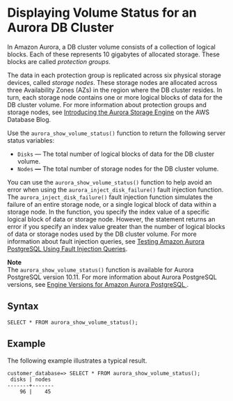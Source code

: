 # Displaying Volume Status for an Aurora DB Cluster<a name="AuroraPostgreSQL.Managing.VolumeStatus"></a>

In Amazon Aurora, a DB cluster volume consists of a collection of logical blocks\. Each of these represents 10 gigabytes of allocated storage\. These blocks are called *protection groups*\.

The data in each protection group is replicated across six physical storage devices, called *storage nodes*\. These storage nodes are allocated across three Availability Zones \(AZs\) in the region where the DB cluster resides\. In turn, each storage node contains one or more logical blocks of data for the DB cluster volume\. For more information about protection groups and storage nodes, see [ Introducing the Aurora Storage Engine](https://aws.amazon.com/blogs/database/introducing-the-aurora-storage-engine/) on the AWS Database Blog\.

Use the `aurora_show_volume_status()` function to return the following server status variables:
+ `Disks` — The total number of logical blocks of data for the DB cluster volume\.
+ `Nodes` **—** The total number of storage nodes for the DB cluster volume\.

You can use the `aurora_show_volume_status()` function to help avoid an error when using the `aurora_inject_disk_failure()` fault injection function\. The `aurora_inject_disk_failure()` fault injection function simulates the failure of an entire storage node, or a single logical block of data within a storage node\. In the function, you specify the index value of a specific logical block of data or storage node\. However, the statement returns an error if you specify an index value greater than the number of logical blocks of data or storage nodes used by the DB cluster volume\. For more information about fault injection queries, see [Testing Amazon Aurora PostgreSQL Using Fault Injection Queries](AuroraPostgreSQL.Managing.FaultInjectionQueries.md)\.

**Note**  
The `aurora_show_volume_status()` function is available for Aurora PostgreSQL version 10\.11\. For more information about Aurora PostgreSQL versions, see [Engine Versions for Amazon Aurora PostgreSQL ](AuroraPostgreSQL.Updates.20180305.md)\.

## Syntax<a name="AuroraPostgreSQL.Managing.VolumeStatus.Syntax"></a>

```
SELECT * FROM aurora_show_volume_status();
```

## Example<a name="AuroraPostgreSQL.Managing.VolumeStatus.Example"></a>

The following example illustrates a typical result\.

```
customer_database=> SELECT * FROM aurora_show_volume_status();
 disks | nodes 
-------+-------
    96 |    45
```